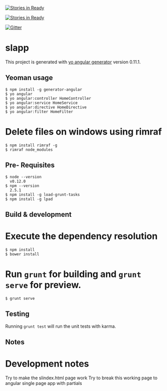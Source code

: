 [![Stories in Ready](https://badge.waffle.io/AWNICS/sl-ajs.png?label=ready&title=Ready)](https://waffle.io/AWNICS/sl-ajs)

[![Stories in Ready](https://badge.waffle.io/AWNICS/sl-ajs.png?label=ready&title=Ready)](https://waffle.io/AWNICS/sl-ajs)

[![Gitter](https://badges.gitter.im/Join%20Chat.svg)](https://gitter.im/AWNICS/sl-ajs?utm_source=badge&utm_medium=badge&utm_campaign=pr-badge)

# slapp

This project is generated with [yo angular generator](https://github.com/yeoman/generator-angular)
version 0.11.1.

## Yeoman usage
    $ npm install -g generator-angular
    $ yo angular
    $ yo angular:controller HomeController
    $ yo angular:service HomeService
    $ yo angular:directive HomeDirective
    $ yo angular:filter HomeFilter

# Delete files on windows using rimraf
    $ npm install rimraf -g
    $ rimraf node_modules

## Pre- Requisites
    $ node --version
      v0.12.0
    $ npm --version
      2.5.1
    $ npm install -g load-grunt-tasks
    $ npm install -g lpad

## Build & development

# Execute the dependency resolution
    $ npm install
    $ bower install
# Run `grunt` for building and `grunt serve` for preview.
    $ grunt serve


## Testing

Running `grunt test` will run the unit tests with karma.

## Notes

# Development notes
Try to make the slindex.html page work
Try to break this working page to angular single page app with partials    
